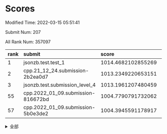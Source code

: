 # Scores

Modified Time: 2022-03-15 05:51:41

Submit Num: 207

All Rank Num: 357097

| rank |               submit               |       score        |       sigma        | pk_num |
| :--- | :--------------------------------- | :----------------- | :----------------- | :----- |
| 1    | jsonzb.test.test_1                 | 1014.4682102855269 | 0.8385734175525233 | 6897   |
| 2    | cpp.21_12_24.submission-2b2ea0d7   | 1013.2349220653151 | 0.7950635994302504 | 6900   |
| 3    | jsonzb.test.submission_level_4     | 1013.1961207480459 | 0.800747076082211  | 6898   |
| 55   | cpp.2022_01_09.submission-816672bd | 1004.7790791732062 | 0.7376123416496619 | 6900   |
| 57   | cpp.2022_01_09.submission-5b0e3de2 | 1004.3945591178917 | 0.726115866586524  | 6895   |


<details>
<summary>全部</summary>

| rank |                 submit                 |       score        |       sigma        | pk_num |
| :--- | :------------------------------------- | :----------------- | :----------------- | :----- |
| 1    | jsonzb.test.test_1                     | 1014.4682102855269 | 0.8385734175525233 | 6897   |
| 2    | cpp.21_12_24.submission-2b2ea0d7       | 1013.2349220653151 | 0.7950635994302504 | 6900   |
| 3    | jsonzb.test.submission_level_4         | 1013.1961207480459 | 0.800747076082211  | 6898   |
| 4    | gobigger.level_3.submission_level_3_2  | 1012.0865067820791 | 0.7645853652014711 | 6903   |
| 5    | gobigger.level_3.submission_level_3_21 | 1011.9168452835149 | 0.7684570147564466 | 6901   |
| 6    | gobigger.level_3.submission_level_3_6  | 1011.7401282135557 | 0.7960641649806226 | 6896   |
| 7    | gobigger.level_3.submission_level_3_35 | 1011.6692213784127 | 0.7582053777310473 | 6902   |
| 8    | gobigger.level_3.submission_level_3_37 | 1011.2319302053402 | 0.7577389962172769 | 6900   |
| 9    | gobigger.level_3.submission_level_3_8  | 1011.1134590896074 | 0.7594401178422524 | 6901   |
| 10   | gobigger.level_3.submission_level_3_30 | 1010.9776153839214 | 0.7918814588268214 | 6901   |
| 11   | gobigger.level_3.submission_level_3_48 | 1010.8643377600504 | 0.7803689607123575 | 6903   |
| 12   | gobigger.level_3.submission_level_3_36 | 1010.8567781003021 | 0.7584552875376733 | 6901   |
| 13   | gobigger.level_3.submission_level_3_20 | 1010.8204162513363 | 0.7879523249176533 | 6904   |
| 14   | gobigger.level_3.submission_level_3_24 | 1010.7665078826834 | 0.7785232657774417 | 6901   |
| 15   | gobigger.level_3.submission_level_3_47 | 1010.7169988105011 | 0.7862668026355875 | 6902   |
| 16   | gobigger.level_3.submission_level_3_31 | 1010.6473675774553 | 0.7419070408642    | 6906   |
| 17   | gobigger.level_3.submission_level_3_22 | 1010.598428317279  | 0.7671993892684348 | 6900   |
| 18   | gobigger.level_3.submission_level_3_33 | 1010.5882645240732 | 0.7669419575263267 | 6897   |
| 19   | gobigger.level_3.submission_level_3_38 | 1010.422357310764  | 0.7811640102474157 | 6903   |
| 20   | gobigger.level_3.submission_level_3_27 | 1010.413972415539  | 0.7586872027711664 | 6902   |
| 21   | gobigger.level_3.submission_level_3_26 | 1010.4113044383224 | 0.7610079612600018 | 6903   |
| 22   | gobigger.level_3.submission_level_3_43 | 1010.4066728039013 | 0.7761384316529387 | 6902   |
| 23   | gobigger.level_3.submission_level_3_28 | 1010.3512096865203 | 0.7634005204325709 | 6903   |
| 24   | gobigger.level_3.submission_level_3_41 | 1010.3152719416546 | 0.7600400735038582 | 6901   |
| 25   | gobigger.level_3.submission_level_3_15 | 1010.3042075408454 | 0.7645595879500974 | 6900   |
| 26   | gobigger.level_3.submission_level_3_5  | 1010.3021033086455 | 0.7724269388807651 | 6904   |
| 27   | gobigger.level_3.submission_level_3_4  | 1010.3009911092213 | 0.7660569078660432 | 6903   |
| 28   | gobigger.level_3.submission_level_3_12 | 1010.2642888119326 | 0.7712955030512367 | 6907   |
| 29   | gobigger.level_3.submission_level_3_49 | 1010.2225637346323 | 0.7592468367978932 | 6902   |
| 30   | gobigger.level_3.submission_level_3_29 | 1010.2079600507074 | 0.756428417108386  | 6904   |
| 31   | gobigger.level_3.submission_level_3_19 | 1010.2069257125667 | 0.7431867735767468 | 6897   |
| 32   | gobigger.level_3.submission_level_3_18 | 1010.1775759961228 | 0.7652785186170862 | 6906   |
| 33   | gobigger.level_3.submission_level_3_44 | 1010.0609966727421 | 0.7621836924953241 | 6897   |
| 34   | gobigger.level_3.submission_level_3_14 | 1010.0005718703767 | 0.7456123379990165 | 6901   |
| 35   | gobigger.level_3.submission_level_3_23 | 1009.9524324003347 | 0.7576329946511045 | 6900   |
| 36   | gobigger.level_3.submission_level_3_40 | 1009.9405015827144 | 0.7779062162412962 | 6896   |
| 37   | gobigger.level_3.submission_level_3_45 | 1009.9136813300439 | 0.7553462218546554 | 6900   |
| 38   | gobigger.level_3.submission_level_3_1  | 1009.831504544368  | 0.7578473041960798 | 6903   |
| 39   | gobigger.level_3.submission_level_3_16 | 1009.8248347136207 | 0.7767596074816264 | 6901   |
| 40   | gobigger.level_3.submission_level_3_11 | 1009.602539005759  | 0.7450955523071306 | 6897   |
| 41   | gobigger.level_3.submission_level_3_17 | 1009.597369435772  | 0.7554036828774318 | 6898   |
| 42   | gobigger.level_3.submission_level_3_9  | 1009.5844958121486 | 0.7400294106692445 | 6898   |
| 43   | gobigger.level_3.submission_level_3_3  | 1009.5808633562525 | 0.7532934728402739 | 6898   |
| 44   | gobigger.level_3.submission_level_3_13 | 1009.3506900572519 | 0.7269127606584066 | 6899   |
| 45   | gobigger.level_3.submission_level_3_34 | 1009.3190358968601 | 0.7662276373455759 | 6896   |
| 46   | gobigger.level_3.submission_level_3_10 | 1009.3007686828568 | 0.7476239960924692 | 6900   |
| 47   | gobigger.level_3.submission_level_3_42 | 1009.2439027668722 | 0.7372552390418237 | 6901   |
| 48   | gobigger.level_3.submission_level_3_32 | 1009.180228355701  | 0.7404977928595874 | 6900   |
| 49   | gobigger.level_3.submission_level_3_39 | 1008.8571038021477 | 0.7232496292576883 | 6899   |
| 50   | gobigger.level_3.submission_level_3_7  | 1008.7952999192252 | 0.7285844570655106 | 6896   |
| 51   | gobigger.level_3.submission_level_3_25 | 1008.7360567523785 | 0.7485312032608952 | 6902   |
| 52   | gobigger.level_3.submission_level_3_46 | 1008.3617958877849 | 0.7592495012657603 | 6905   |
| 53   | gobigger.level_3.submission_level_3_0  | 1007.4284901690152 | 0.7539284979566395 | 6905   |
| 54   | gobigger.level_1.submission_level_1_13 | 1005.3252774122407 | 0.7204277083148045 | 6897   |
| 55   | cpp.2022_01_09.submission-816672bd     | 1004.7790791732062 | 0.7376123416496619 | 6900   |
| 56   | gobigger.level_1.submission_level_1_16 | 1004.4630939988898 | 0.7291373184133623 | 6900   |
| 57   | cpp.2022_01_09.submission-5b0e3de2     | 1004.3945591178917 | 0.726115866586524  | 6895   |
| 58   | gobigger.level_1.submission_level_1_17 | 1004.3319761277585 | 0.7174139528425678 | 6903   |
| 59   | gobigger.level_1.submission_level_1_2  | 1004.2290739144726 | 0.7190049740328878 | 6901   |
| 60   | gobigger.level_1.submission_level_1_9  | 1004.1398581121707 | 0.711627862805577  | 6903   |
| 61   | gobigger.level_1.submission_level_1_1  | 1004.0812890418166 | 0.7089056380311858 | 6901   |
| 62   | gobigger.level_1.submission_level_1_4  | 1004.0734080024705 | 0.7204437175067294 | 6896   |
| 63   | gobigger.level_1.submission_level_1_6  | 1003.8123543471454 | 0.7165242892414968 | 6899   |
| 64   | gobigger.level_1.submission_level_1_36 | 1003.69790692773   | 0.7131957919202682 | 6904   |
| 65   | gobigger.level_1.submission_level_1_48 | 1003.6851072475401 | 0.7189882558910545 | 6898   |
| 66   | gobigger.level_1.submission_level_1_35 | 1003.6702481045387 | 0.7179473556529964 | 6901   |
| 67   | gobigger.level_1.submission_level_1_14 | 1003.6320817118337 | 0.7076194941046763 | 6896   |
| 68   | gobigger.level_1.submission_level_1_29 | 1003.5815488739685 | 0.7102496833316579 | 6903   |
| 69   | gobigger.level_1.submission_level_1_40 | 1003.5598952776369 | 0.7049895316571847 | 6901   |
| 70   | gobigger.level_1.submission_level_1_21 | 1003.5546358281607 | 0.7251693211820602 | 6896   |
| 71   | gobigger.level_1.submission_level_1_5  | 1003.5436434132591 | 0.7127258242159074 | 6899   |
| 72   | gobigger.level_1.submission_level_1_39 | 1003.5332130273724 | 0.715553593428205  | 6895   |
| 73   | gobigger.level_1.submission_level_1_26 | 1003.5194481875897 | 0.721528733751201  | 6901   |
| 74   | gobigger.level_1.submission_level_1_24 | 1003.5053992149562 | 0.718299818114507  | 6904   |
| 75   | gobigger.level_1.submission_level_1_11 | 1003.4497129124774 | 0.7198196621561566 | 6902   |
| 76   | gobigger.level_1.submission_level_1_27 | 1003.3527165082411 | 0.7077460129880856 | 6901   |
| 77   | gobigger.level_1.submission_level_1_34 | 1003.350755711868  | 0.7172645327299487 | 6902   |
| 78   | gobigger.level_1.submission_level_1_15 | 1003.3072463270208 | 0.7233788812495221 | 6905   |
| 79   | gobigger.level_1.submission_level_1_42 | 1003.2661800236128 | 0.7206980098742789 | 6897   |
| 80   | gobigger.level_1.submission_level_1_19 | 1003.1821305384852 | 0.7245299105011512 | 6902   |
| 81   | gobigger.level_1.submission_level_1_32 | 1003.1282232238854 | 0.7215800209136433 | 6899   |
| 82   | gobigger.level_1.submission_level_1_7  | 1003.0699231477565 | 0.7163614811257754 | 6903   |
| 83   | gobigger.level_1.submission_level_1_46 | 1003.0564642771858 | 0.7037542260475801 | 6901   |
| 84   | gobigger.level_1.submission_level_1_41 | 1002.9826382776208 | 0.7238097046920549 | 6899   |
| 85   | gobigger.level_1.submission_level_1_38 | 1002.9323181022388 | 0.7106322686392411 | 6900   |
| 86   | gobigger.level_1.submission_level_1_3  | 1002.9046745196996 | 0.6995498855899961 | 6904   |
| 87   | gobigger.level_1.submission_level_1_25 | 1002.8841597250761 | 0.7271299352630022 | 6903   |
| 88   | gobigger.level_1.submission_level_1_31 | 1002.8549977183355 | 0.7183350774281732 | 6897   |
| 89   | gobigger.level_1.submission_level_1_45 | 1002.8285100243902 | 0.7131052448860119 | 6900   |
| 90   | gobigger.level_1.submission_level_1_30 | 1002.7740997588464 | 0.7141444610478742 | 6901   |
| 91   | gobigger.level_1.submission_level_1_33 | 1002.7693680040952 | 0.7081903814389685 | 6897   |
| 92   | gobigger.level_1.submission_level_1_37 | 1002.769095782156  | 0.7234313713159978 | 6900   |
| 93   | gobigger.level_1.submission_level_1_20 | 1002.561279844552  | 0.7067535815926301 | 6895   |
| 94   | gobigger.level_1.submission_level_1_8  | 1002.5551601185448 | 0.7233328656952762 | 6903   |
| 95   | gobigger.level_1.submission_level_1_12 | 1002.5284126710611 | 0.7271079848480461 | 6899   |
| 96   | gobigger.level_1.submission_level_1_28 | 1002.4978722836316 | 0.7173703370724509 | 6899   |
| 97   | gobigger.level_1.submission_level_1_10 | 1002.4821350604826 | 0.7189123403119226 | 6898   |
| 98   | gobigger.level_1.submission_level_1_18 | 1002.4587833335987 | 0.7056257529189928 | 6899   |
| 99   | gobigger.level_1.submission_level_1_44 | 1002.4399145254092 | 0.7116976046021238 | 6903   |
| 100  | gobigger.level_1.submission_level_1_43 | 1002.2749430768    | 0.715780933241143  | 6904   |
| 101  | gobigger.level_1.submission_level_1_0  | 1002.2572632370639 | 0.7163160625477875 | 6900   |
| 102  | gobigger.level_1.submission_level_1_22 | 1002.1720766933307 | 0.7136617358235267 | 6905   |
| 103  | gobigger.level_1.submission_level_1_23 | 1002.0776590016754 | 0.7101223122594836 | 6899   |
| 104  | gobigger.level_1.submission_level_1_47 | 1001.8458799360059 | 0.7005959311173029 | 6904   |
| 105  | gobigger.level_1.submission_level_1_49 | 1001.6615880534657 | 0.7059262579687973 | 6900   |
| 106  | gobigger.random.submission_random_28   | 997.1124843428262  | 0.7054415293267702 | 6899   |
| 107  | gobigger.random.submission_random_40   | 997.0737670033449  | 0.6995164652289514 | 6899   |
| 108  | gobigger.random.submission_random_33   | 997.0187755427148  | 0.7021380791826869 | 6900   |
| 109  | gobigger.random.submission_random_19   | 996.9676452206886  | 0.7023508558682908 | 6902   |
| 110  | gobigger.random.submission_random_17   | 996.8150998016054  | 0.7036865605937483 | 6895   |
| 111  | gobigger.random.submission_random_16   | 996.8024851627558  | 0.7259775720167151 | 6904   |
| 112  | gobigger.random.submission_random_21   | 996.7590974791382  | 0.709545985900467  | 6897   |
| 113  | gobigger.random.submission_random_35   | 996.735516128091   | 0.715567845610579  | 6904   |
| 114  | gobigger.random.submission_random_12   | 996.6160198581946  | 0.7160479091249314 | 6897   |
| 115  | gobigger.random.submission_random_13   | 996.4987988036199  | 0.7161173066179551 | 6900   |
| 116  | gobigger.random.submission_random_14   | 996.4860250266072  | 0.7187612817796292 | 6905   |
| 117  | gobigger.random.submission_random_3    | 996.4796311575483  | 0.6987620228531847 | 6901   |
| 118  | gobigger.random.submission_random_26   | 996.4445000985131  | 0.6967420250539953 | 6895   |
| 119  | gobigger.random.submission_random_45   | 996.2872926632269  | 0.716337054880537  | 6904   |
| 120  | gobigger.random.submission_random_0    | 996.2510241356224  | 0.7022470631082474 | 6897   |
| 121  | gobigger.random.submission_random_32   | 996.212649843939   | 0.7176931249596306 | 6904   |
| 122  | gobigger.random.submission_random_34   | 996.2076356184109  | 0.7110697942558118 | 6900   |
| 123  | gobigger.random.submission_random_39   | 996.1988037788893  | 0.710071672451217  | 6892   |
| 124  | gobigger.random.submission_random_44   | 996.1785906656445  | 0.7100789988413518 | 6906   |
| 125  | gobigger.random.submission_random_20   | 996.1670128453925  | 0.6950711142093898 | 6904   |
| 126  | gobigger.random.submission_random_43   | 996.1362295998596  | 0.7242818051371105 | 6901   |
| 127  | gobigger.random.submission_random_36   | 996.1324696613361  | 0.711464235601455  | 6898   |
| 128  | gobigger.random.submission_random_18   | 996.07670765429    | 0.715241880543027  | 6901   |
| 129  | gobigger.random.submission_random_41   | 995.9716909914279  | 0.703758528674493  | 6903   |
| 130  | gobigger.random.submission_random_10   | 995.9605928030668  | 0.7107104420858817 | 6902   |
| 131  | gobigger.random.submission_random_49   | 995.9521371263917  | 0.7139276458445523 | 6893   |
| 132  | gobigger.random.submission_random_8    | 995.8976918386156  | 0.7178614515936302 | 6903   |
| 133  | gobigger.random.submission_random_24   | 995.8640503738667  | 0.7135406095196977 | 6900   |
| 134  | gobigger.random.submission_random_22   | 995.8231337534311  | 0.712689538360313  | 6900   |
| 135  | gobigger.random.submission_random_31   | 995.8089772086101  | 0.7167912836069509 | 6904   |
| 136  | gobigger.random.submission_random_11   | 995.705478635514   | 0.7067996290344869 | 6895   |
| 137  | gobigger.random.submission_random_23   | 995.6967475828196  | 0.7041704850700458 | 6900   |
| 138  | gobigger.random.submission_random_46   | 995.6626993223778  | 0.7083086871834842 | 6903   |
| 139  | gobigger.random.submission_random_29   | 995.6283441618737  | 0.712890971511635  | 6899   |
| 140  | gobigger.random.submission_random_15   | 995.509700708456   | 0.727267629330688  | 6896   |
| 141  | gobigger.random.submission_random_42   | 995.4909758665184  | 0.7023582291394312 | 6899   |
| 142  | gobigger.random.submission_random_47   | 995.4410176319682  | 0.7130412636485958 | 6900   |
| 143  | gobigger.random.submission_random_37   | 995.4148894832459  | 0.7079950317016205 | 6904   |
| 144  | gobigger.random.submission_random_7    | 995.4125231086379  | 0.7126438893142294 | 6898   |
| 145  | gobigger.random.submission_random_5    | 995.4106332507262  | 0.7136566601784367 | 6897   |
| 146  | gobigger.random.submission_random_9    | 995.3637470840036  | 0.7145448521088275 | 6897   |
| 147  | gobigger.random.submission_random_30   | 995.3128349261043  | 0.7286407114578273 | 6898   |
| 148  | gobigger.random.submission_random_48   | 995.2573299656846  | 0.7097696187706483 | 6903   |
| 149  | gobigger.random.submission_random_2    | 995.2379438166216  | 0.7133882777519329 | 6899   |
| 150  | gobigger.random.submission_random_25   | 995.2286199460627  | 0.7027725180730671 | 6904   |
| 151  | gobigger.random.submission_random_6    | 995.1638986877482  | 0.7217150251556766 | 6900   |
| 152  | gobigger.random.submission_random_27   | 995.1409364781761  | 0.7053169068216333 | 6901   |
| 153  | gobigger.random.submission_random_38   | 995.0755076487096  | 0.7110974353324596 | 6902   |
| 154  | gobigger.random.submission_random_1    | 994.8679777508048  | 0.7160162731436177 | 6899   |
| 155  | gobigger.random.submission_random_4    | 994.8328877900353  | 0.6971940707533534 | 6905   |
| 156  | gobigger.level_2.submission_level_2_48 | 994.0086629194276  | 0.718795196811348  | 6905   |
| 157  | gobigger.level_2.submission_level_2_24 | 993.6360189891636  | 0.74818947825145   | 6902   |
| 158  | gobigger.level_2.submission_level_2_2  | 993.5163688083106  | 0.7258537912278439 | 6899   |
| 159  | gobigger.level_2.submission_level_2_10 | 993.4951559663631  | 0.738011669014131  | 6899   |
| 160  | gobigger.level_2.submission_level_2_20 | 993.3814996216636  | 0.7402586080148419 | 6895   |
| 161  | gobigger.level_2.submission_level_2_46 | 993.3698095740564  | 0.734901558620744  | 6895   |
| 162  | gobigger.level_2.submission_level_2_42 | 993.0837787342181  | 0.74397845617867   | 6905   |
| 163  | gobigger.level_2.submission_level_2_19 | 993.0746939188549  | 0.7528923137572332 | 6902   |
| 164  | gobigger.level_2.submission_level_2_41 | 993.0622640030002  | 0.741991268525724  | 6897   |
| 165  | gobigger.level_2.submission_level_2_22 | 993.0262343618239  | 0.7345541456746248 | 6906   |
| 166  | gobigger.level_2.submission_level_2_33 | 992.8420587133106  | 0.7355582778225122 | 6906   |
| 167  | gobigger.level_2.submission_level_2_45 | 992.837679042535   | 0.7341231059108799 | 6897   |
| 168  | gobigger.level_2.submission_level_2_39 | 992.829695627276   | 0.7361429877180499 | 6905   |
| 169  | gobigger.level_2.submission_level_2_11 | 992.7627869643229  | 0.7323036521711936 | 6900   |
| 170  | gobigger.level_2.submission_level_2_17 | 992.6854411721621  | 0.7482918190029977 | 6896   |
| 171  | gobigger.level_2.submission_level_2_35 | 992.596890485154   | 0.7357963078100819 | 6901   |
| 172  | gobigger.level_2.submission_level_2_23 | 992.5095626197376  | 0.7316371566602066 | 6900   |
| 173  | gobigger.level_2.submission_level_2_7  | 992.4459977173709  | 0.7394528976579422 | 6906   |
| 174  | gobigger.level_2.submission_level_2_13 | 992.4251715849426  | 0.7404429354865103 | 6904   |
| 175  | gobigger.level_2.submission_level_2_4  | 992.3669698063707  | 0.7405052048758378 | 6903   |
| 176  | gobigger.level_2.submission_level_2_36 | 992.277518433106   | 0.743235788795513  | 6897   |
| 177  | gobigger.level_2.submission_level_2_14 | 992.216976612434   | 0.7494679688209754 | 6902   |
| 178  | gobigger.level_2.submission_level_2_15 | 992.1581674616667  | 0.7318089437137384 | 6905   |
| 179  | gobigger.level_2.submission_level_2_6  | 992.156434806067   | 0.734136788138144  | 6894   |
| 180  | gobigger.level_2.submission_level_2_27 | 992.0893803777154  | 0.7579002750455514 | 6903   |
| 181  | gobigger.level_2.submission_level_2_25 | 992.0743088178805  | 0.7757368233769534 | 6903   |
| 182  | gobigger.level_2.submission_level_2_8  | 992.0613929706905  | 0.7373346801077127 | 6896   |
| 183  | gobigger.level_2.submission_level_2_47 | 992.0179603962827  | 0.7453950594700323 | 6900   |
| 184  | gobigger.level_2.submission_level_2_28 | 991.9264171859796  | 0.7569489000096286 | 6897   |
| 185  | gobigger.level_2.submission_level_2_43 | 991.8548853717622  | 0.7414055385572633 | 6904   |
| 186  | gobigger.level_2.submission_level_2_5  | 991.8132304329047  | 0.7377945720145637 | 6902   |
| 187  | gobigger.level_2.submission_level_2_44 | 991.8026101869461  | 0.7516824252457882 | 6903   |
| 188  | gobigger.level_2.submission_level_2_34 | 991.7674751456061  | 0.7411669588404549 | 6902   |
| 189  | gobigger.level_2.submission_level_2_29 | 991.7248010248182  | 0.727208532508014  | 6904   |
| 190  | gobigger.level_2.submission_level_2_12 | 991.6707052179543  | 0.7526082151066501 | 6898   |
| 191  | gobigger.level_2.submission_level_2_49 | 991.6526981537525  | 0.7391641999107932 | 6898   |
| 192  | gobigger.level_2.submission_level_2_31 | 991.6523277055194  | 0.7409154637153964 | 6907   |
| 193  | gobigger.level_2.submission_level_2_3  | 991.4384623167888  | 0.7545803019103631 | 6902   |
| 194  | gobigger.level_2.submission_level_2_37 | 991.3051919583734  | 0.7671613922519313 | 6893   |
| 195  | gobigger.level_2.submission_level_2_30 | 991.246431404211   | 0.7592500387105211 | 6899   |
| 196  | gobigger.level_2.submission_level_2_16 | 991.2108087637716  | 0.7522241093559986 | 6903   |
| 197  | gobigger.level_2.submission_level_2_0  | 991.1294381887736  | 0.755386853909968  | 6902   |
| 198  | gobigger.level_2.submission_level_2_1  | 991.0396701803918  | 0.755954155028588  | 6894   |
| 199  | gobigger.level_2.submission_level_2_26 | 990.9598977734497  | 0.7390672721125096 | 6890   |
| 200  | gobigger.level_2.submission_level_2_40 | 990.9574758366377  | 0.7583141494067694 | 6900   |
| 201  | gobigger.level_2.submission_level_2_38 | 990.8636458288419  | 0.7629056806454121 | 6904   |
| 202  | gobigger.level_2.submission_level_2_32 | 990.7742713591529  | 0.762055435434584  | 6902   |
| 203  | gobigger.level_2.submission_level_2_18 | 990.6604976464896  | 0.7845528456522648 | 6899   |
| 204  | gobigger.level_2.submission_level_2_21 | 990.4254054512675  | 0.7709215716731258 | 6900   |
| 205  | gobigger.level_2.submission_level_2_9  | 990.0245223946804  | 0.7460190843267666 | 6897   |
| 206  | gobigger.none.submission_none_0        | 976.8681567155434  | 1.3681128167027252 | 6901   |
| 207  | gobigger.none.submission_none_1        | 975.0819940205334  | 1.5221918415881504 | 6902   |

</details>